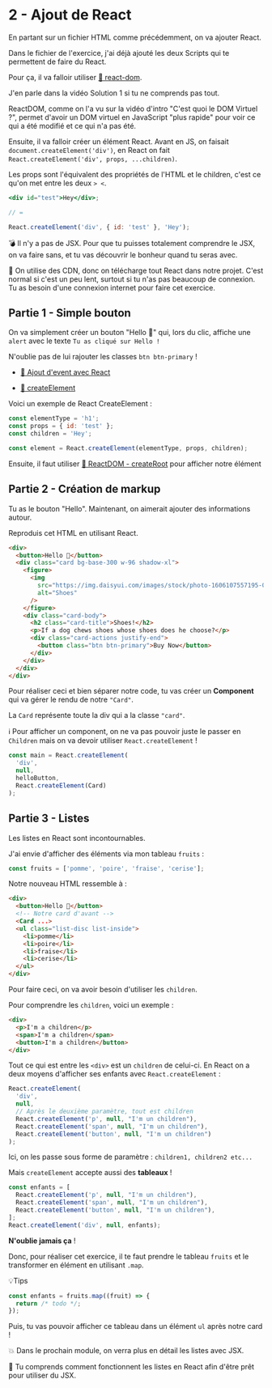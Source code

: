 # 2 - Ajout de React

En partant sur un fichier HTML comme précédemment, on va ajouter React.

Dans le fichier de l'exercice, j'ai déjà ajouté les deux Scripts qui
te permettent de faire du React.

Pour ça, il va falloir utiliser [📖 react-dom](https://reactjs.org/docs/react-dom-client.html#createroot).

J'en parle dans la vidéo Solution 1 si tu ne comprends pas tout.

ReactDOM, comme on l'a vu sur la vidéo d'intro "C'est quoi le DOM Virtuel ?", permet d'avoir un DOM virtuel en JavaScript "plus rapide" pour voir ce qui a été modifié et ce qui n'a pas été.

Ensuite, il va falloir créer un élément React. Avant en JS, on faisait
`document.createElement('div')`, en React on fait `React.createElement('div', props, ...children)`.

Les props sont l'équivalent des propriétés de l'HTML et le children, c'est ce qu'on met entre les deux `> <`.

```jsx
<div id="test">Hey</div>;

// =

React.createElement('div', { id: 'test' }, 'Hey');
```

💣 Il n'y a pas de JSX. Pour que tu puisses totalement comprendre le JSX, on va faire sans, et tu vas découvrir le bonheur quand tu seras avec.

🤔 On utilise des CDN, donc on télécharge tout React dans notre projet. C'est
normal si c'est un peu lent, surtout si tu n'as pas beaucoup de connexion. Tu as
besoin d'une connexion internet pour faire cet exercice.

## Partie 1 - Simple bouton

On va simplement créer un bouton "Hello 👋" qui, lors du clic, affiche une `alert`
avec le texte `Tu as cliqué sur Hello !`

N'oublie pas de lui rajouter les classes `btn btn-primary` !

- [📖 Ajout d'event avec React](https://react.dev/learn/responding-to-events)

- [📖 createElement](https://react.dev/reference/react/createElement)

Voici un exemple de React CreateElement :

```js
const elementType = 'h1';
const props = { id: 'test' };
const children = 'Hey';

const element = React.createElement(elementType, props, children);
```

Ensuite, il faut utiliser [📖 ReactDOM - createRoot](https://react.dev/reference/react-dom/client/createRoot) pour afficher notre élément

## Partie 2 - Création de markup

Tu as le bouton "Hello". Maintenant, on aimerait ajouter des informations autour.

Reproduis cet HTML en utilisant React.

```html
<div>
  <button>Hello 👋</button>
  <div class="card bg-base-300 w-96 shadow-xl">
    <figure>
      <img
        src="https://img.daisyui.com/images/stock/photo-1606107557195-0e29a4b5b4aa.jpg"
        alt="Shoes"
      />
    </figure>
    <div class="card-body">
      <h2 class="card-title">Shoes!</h2>
      <p>If a dog chews shoes whose shoes does he choose?</p>
      <div class="card-actions justify-end">
        <button class="btn btn-primary">Buy Now</button>
      </div>
    </div>
  </div>
</div>
```

Pour réaliser ceci et bien séparer notre code, tu vas créer un **Component** qui va gérer le rendu de notre `"Card"`.

La `Card` représente toute la div qui a la classe `"card"`.

ℹ️ Pour afficher un component, on ne va pas pouvoir juste le passer en `Children` mais on va devoir utiliser `React.createElement` !

```js
const main = React.createElement(
  'div',
  null,
  helloButton,
  React.createElement(Card)
);
```

## Partie 3 - Listes

Les listes en React sont incontournables.

J'ai envie d'afficher des éléments via mon tableau `fruits` :

```js
const fruits = ['pomme', 'poire', 'fraise', 'cerise'];
```

Notre nouveau HTML ressemble à :

```html
<div>
  <button>Hello 👋</button>
  <!-- Notre card d'avant -->
  <Card ...>
  <ul class="list-disc list-inside">
    <li>pomme</li>
    <li>poire</li>
    <li>fraise</li>
    <li>cerise</li>
  </ul>
</div>
```

Pour faire ceci, on va avoir besoin d'utiliser les `children`.

Pour comprendre les `children`, voici un exemple :

```html
<div>
  <p>I'm a children</p>
  <span>I'm a children</span>
  <button>I'm a children</button>
</div>
```

Tout ce qui est entre les `<div>` est un `children` de celui-ci. En React
on a deux moyens d'afficher ses enfants avec `React.createElement` :

```js
React.createElement(
  'div',
  null,
  // Après le deuxième paramètre, tout est children
  React.createElement('p', null, "I'm un children"),
  React.createElement('span', null, "I'm un children"),
  React.createElement('button', null, "I'm un children")
);
```

Ici, on les passe sous forme de paramètre : `children1, children2 etc...`

Mais `createElement` accepte aussi des **tableaux** !

```js
const enfants = [
  React.createElement('p', null, "I'm un children"),
  React.createElement('span', null, "I'm un children"),
  React.createElement('button', null, "I'm un children"),
];
React.createElement('div', null, enfants);
```

**N'oublie jamais ça** !

Donc, pour réaliser cet exercice, il te faut prendre le tableau `fruits` et
le transformer en élément en utilisant `.map`.

💡Tips

```js
const enfants = fruits.map((fruit) => {
  return /* todo */;
});
```

Puis, tu vas pouvoir afficher ce tableau dans un élément `ul` après notre card !

💥 Dans le prochain module, on verra plus en détail les listes avec JSX.

💌 Tu comprends comment fonctionnent les listes en React afin d'être
prêt pour utiliser du JSX.
